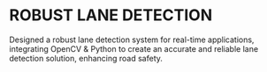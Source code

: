 # ROBUST LANE DETECTION

Designed a robust lane detection system for real-time applications, integrating OpenCV & Python to create an accurate and reliable lane detection solution, enhancing
road safety.

